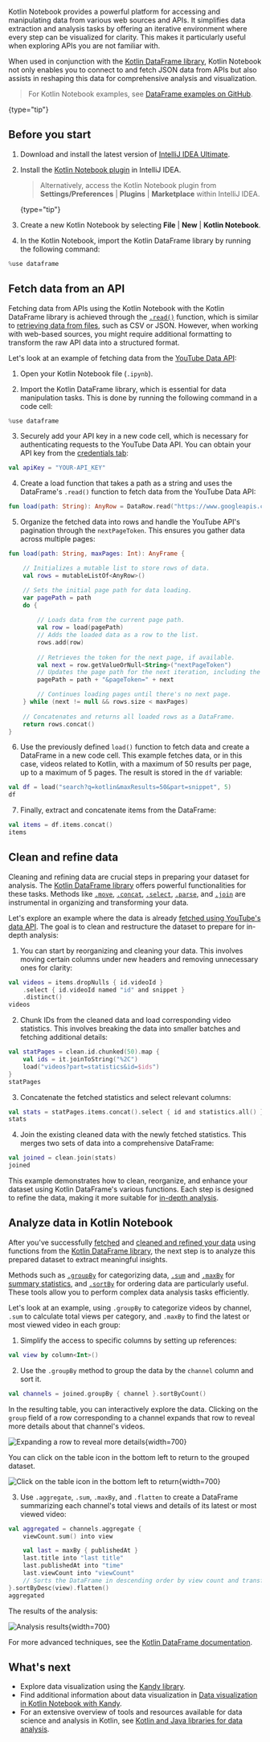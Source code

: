 [//]: # (title: Retrieve data from web sources and APIs)

Kotlin Notebook provides a powerful platform for accessing and manipulating data from various web sources and APIs.
It simplifies data extraction and analysis tasks by offering an iterative environment where every step can be visualized 
for clarity. This makes it particularly useful when exploring APIs you are not familiar with.

When used in conjunction with the [Kotlin DataFrame library](https://kotlin.github.io/dataframe/gettingstarted.html), Kotlin Notebook not only enables you to connect to and fetch 
JSON data from APIs but also assists in reshaping this data for comprehensive analysis and visualization.

> For Kotlin Notebook examples, see [DataFrame examples on GitHub](https://github.com/Kotlin/dataframe/blob/master/examples/notebooks/youtube/Youtube.ipynb).
> 
{type="tip"}

## Before you start

1. Download and install the latest version of [IntelliJ IDEA Ultimate](https://www.jetbrains.com/idea/download/?section=mac).
2. Install the [Kotlin Notebook plugin](https://plugins.jetbrains.com/plugin/16340-kotlin-notebook) in IntelliJ IDEA.

   > Alternatively, access the Kotlin Notebook plugin from **Settings/Preferences** | **Plugins** | **Marketplace** within IntelliJ IDEA.
   >
   {type="tip"}

3. Create a new Kotlin Notebook by selecting **File** | **New** | **Kotlin Notebook**.
4. In the Kotlin Notebook, import the Kotlin DataFrame library by running the following command:

```kotlin
%use dataframe
```

## Fetch data from an API

Fetching data from APIs using the Kotlin Notebook with the Kotlin DataFrame library is achieved through the [`.read()`](https://kotlin.github.io/dataframe/read.html) 
function, which is similar to [retrieving data from files](data-analysis-work-with-data-sources.md#retrieve-data-from-a-file), such as CSV or JSON.
However, when working with web-based sources, you might require additional formatting to transform the raw API data into 
a structured format.

Let's look at an example of fetching data from the [YouTube Data API](https://console.cloud.google.com/apis/library/youtube.googleapis.com):

1. Open your Kotlin Notebook file (`.ipynb`).

2. Import the Kotlin DataFrame library, which is essential for data manipulation tasks.
This is done by running the following command in a code cell:

```kotlin
%use dataframe
```

3. Securely add your API key in a new code cell, which is necessary for authenticating requests to the YouTube Data API. 
You can obtain your API key from the [credentials tab](https://console.cloud.google.com/apis/credentials):

```kotlin
val apiKey = "YOUR-API_KEY"
```

4. Create a load function that takes a path as a string and uses the DataFrame's `.read()` function to fetch data from the YouTube Data API:

```kotlin
fun load(path: String): AnyRow = DataRow.read("https://www.googleapis.com/youtube/v3/$path&key=$apiKey")
```

5. Organize the fetched data into rows and handle the YouTube API's pagination through the `nextPageToken`. 
This ensures you gather data across multiple pages:

```kotlin
fun load(path: String, maxPages: Int): AnyFrame {

    // Initializes a mutable list to store rows of data.
    val rows = mutableListOf<AnyRow>()

    // Sets the initial page path for data loading.
    var pagePath = path
    do {
        
        // Loads data from the current page path.
        val row = load(pagePath)
        // Adds the loaded data as a row to the list.
        rows.add(row)
       
        // Retrieves the token for the next page, if available.
        val next = row.getValueOrNull<String>("nextPageToken")
        // Updates the page path for the next iteration, including the new token.
        pagePath = path + "&pageToken=" + next

        // Continues loading pages until there's no next page.
    } while (next != null && rows.size < maxPages) 
    
    // Concatenates and returns all loaded rows as a DataFrame.
    return rows.concat() 
}
```

6. Use the previously defined `load()` function to fetch data and create a DataFrame in a new code cell. 
This example fetches data, or in this case, videos related to Kotlin, with a maximum of 50 results per page, up to a maximum of 5 pages. 
The result is stored in the `df` variable:

```kotlin
val df = load("search?q=kotlin&maxResults=50&part=snippet", 5)
df
```

7. Finally, extract and concatenate items from the DataFrame:

```kotlin
val items = df.items.concat()
items
```

## Clean and refine data

Cleaning and refining data are crucial steps in preparing your dataset for analysis. The [Kotlin DataFrame library](https://kotlin.github.io/dataframe/gettingstarted.html) 
offers powerful functionalities for these tasks. Methods like [`.move`](https://kotlin.github.io/dataframe/move.html), 
[`.concat`](https://kotlin.github.io/dataframe/concatdf.html), [`.select`](https://kotlin.github.io/dataframe/select.html), 
[`.parse`](https://kotlin.github.io/dataframe/parse.html), and [`.join`](https://kotlin.github.io/dataframe/join.html) 
are instrumental in organizing and transforming your data. 

Let's explore an example where the data is already [fetched using YouTube's data API](#fetch-data-from-an-api).
The goal is to clean and restructure the dataset to prepare for in-depth analysis:

1. You can start by reorganizing and cleaning your data. This involves moving certain columns under new headers and removing 
unnecessary ones for clarity:

```kotlin
val videos = items.dropNulls { id.videoId }
    .select { id.videoId named "id" and snippet }
    .distinct()
videos
```

2. Chunk IDs from the cleaned data and load corresponding video statistics. This involves breaking the data into smaller 
batches and fetching additional details:

```kotlin
val statPages = clean.id.chunked(50).map {
    val ids = it.joinToString("%2C")
    load("videos?part=statistics&id=$ids")
}
statPages
```

3. Concatenate the fetched statistics and select relevant columns:

```kotlin
val stats = statPages.items.concat().select { id and statistics.all() }.parse()
stats
```

4. Join the existing cleaned data with the newly fetched statistics. This merges two sets of data into a comprehensive DataFrame:

```kotlin
val joined = clean.join(stats)
joined
```

This example demonstrates how to clean, reorganize, and enhance your dataset using Kotlin DataFrame's various functions. 
Each step is designed to refine the data, making it more suitable for [in-depth analysis](#analyze-data-in-kotlin-notebook).

## Analyze data in Kotlin Notebook

After you've successfully [fetched](#fetch-data-from-an-api) and [cleaned and refined your data](#clean-and-refine-data) 
using functions from the [Kotlin DataFrame library](https://kotlin.github.io/dataframe/gettingstarted.html), the next step 
is to analyze this prepared dataset to extract meaningful insights.

Methods such as [`.groupBy`](https://kotlin.github.io/dataframe/groupby.html) for categorizing data, 
[`.sum`](https://kotlin.github.io/dataframe/sum.html) and [`.maxBy`](https://kotlin.github.io/dataframe/maxby.html) for 
[summary statistics](https://kotlin.github.io/dataframe/summarystatistics.html), and [`.sortBy`](https://kotlin.github.io/dataframe/sortby.html) for ordering data are particularly useful. 
These tools allow you to perform complex data analysis tasks efficiently. 

Let's look at an example, using `.groupBy` to categorize videos by channel, `.sum` to calculate total views per category, 
and `.maxBy` to find the latest or most viewed video in each group:

1. Simplify the access to specific columns by setting up references:

```kotlin
val view by column<Int>()
```

2. Use the `.groupBy` method to group the data by the `channel` column and sort it. 

```kotlin
val channels = joined.groupBy { channel }.sortByCount()
```

In the resulting table, you can interactively explore the data. Clicking on the `group` field 
of a row corresponding to a channel expands that row to reveal more details about that channel's videos.

![Expanding a row to reveal more details](results-of-expanding-group-data-analysis.png){width=700}

You can click on the table icon in the bottom left to return to the grouped dataset.

![Click on the table icon in the bottom left to return](return-to-grouped-dataset.png){width=700}

3. Use `.aggregate`, `.sum`, `.maxBy`, and `.flatten` to create a DataFrame summarizing each 
channel's total views and details of its latest or most viewed video:

```kotlin
val aggregated = channels.aggregate {
    viewCount.sum() into view

    val last = maxBy { publishedAt }
    last.title into "last title"
    last.publishedAt into "time"
    last.viewCount into "viewCount"
    // Sorts the DataFrame in descending order by view count and transform it into a flat structure.
}.sortByDesc(view).flatten()
aggregated
```

The results of the analysis:

![Analysis results](kotlin-analysis.png){width=700}

For more advanced techniques, see the [Kotlin DataFrame documentation](https://kotlin.github.io/dataframe/gettingstarted.html).

## What's next

* Explore data visualization using the [Kandy library](https://kotlin.github.io/kandy/examples.html).
* Find additional information about data visualization in [Data visualization in Kotlin Notebook with Kandy](data-analysis-visualization.md).
* For an extensive overview of tools and resources available for data science and analysis in Kotlin, see [Kotlin and Java libraries for data analysis](data-science-libraries.md).